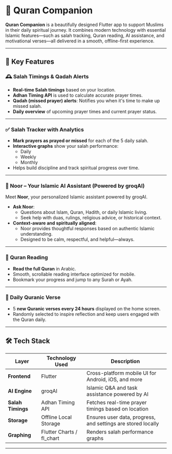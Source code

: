# 📖 Quran Companion

**Quran Companion** is a beautifully designed Flutter app to support Muslims in their daily spiritual journey. It combines modern technology with essential Islamic features—such as salah tracking, Quran reading, AI assistance, and motivational verses—all delivered in a smooth, offline-first experience.

---

## 🕌 Key Features

### 🕰️ Salah Timings & Qadah Alerts

- **Real-time Salah timings** based on your location.
- **Adhan Timing API** is used to calculate accurate prayer times.
- **Qadah (missed prayer) alerts**: Notifies you when it's time to make up missed salah.
- **Daily overview** of upcoming prayer times and current prayer status.

---

### ✅ Salah Tracker with Analytics

- **Mark prayers as prayed or missed** for each of the 5 daily salah.
- **Interactive graphs** show your salah performance:
  - Daily
  - Weekly
  - Monthly
- Helps build discipline and track spiritual progress over time.

---

### 🤖 Noor – Your Islamic AI Assistant (Powered by groqAI)

Meet **Noor**, your personalized Islamic assistant powered by groqAI.

- **Ask Noor**:
  - Questions about Islam, Quran, Hadith, or daily Islamic living.
  - Seek help with duas, rulings, religious advice, or historical context.
- **Context-aware and spiritually aligned**:
  - Noor provides thoughtful responses based on authentic Islamic understanding.
  - Designed to be calm, respectful, and helpful—always.

---

### 📖 Quran Reading

- **Read the full Quran** in Arabic.
- Smooth, scrollable reading interface optimized for mobile.
- Bookmark your progress and jump to any Surah or Ayah.

---

### 🌟 Daily Quranic Verse

- 5 **new Quranic verses every 24 hours** displayed on the home screen.
- Randomly selected to inspire reflection and keep users engaged with the Quran daily.

---

## 🛠️ Tech Stack

| Layer               | Technology Used             | Description                                                   |
|---------------------|-----------------------------|---------------------------------------------------------------|
| **Frontend**        | Flutter                     | Cross-platform mobile UI for Android, iOS, and more           |
| **AI Engine**       | groqAI                      | Islamic Q&A and task assistance powered by AI                 |
| **Salah Timings**   | Adhan Timing API            | Fetches real-time prayer timings based on location            |
| **Storage**         | Offline Local Storage       | Ensures user data, progress, and settings are stored locally  |
| **Graphing**        | Flutter Charts / fl_chart   | Renders salah performance graphs                              |

---
